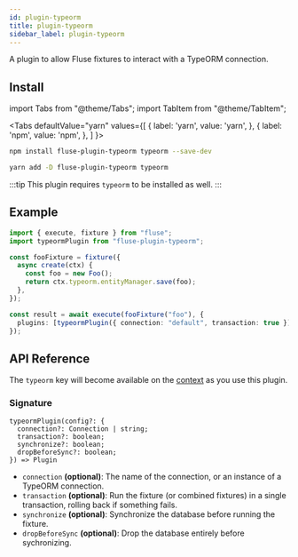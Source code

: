 ```yaml
---
id: plugin-typeorm
title: plugin-typeorm
sidebar_label: plugin-typeorm
---
```


A plugin to allow Fluse fixtures to interact with a TypeORM connection.

## Install

import Tabs from "@theme/Tabs";
import TabItem from "@theme/TabItem";

<Tabs
defaultValue="yarn"
values={[
{ label: 'yarn', value: 'yarn', },
{ label: 'npm', value: 'npm', },
]
}>

<TabItem value="npm">

```bash
npm install fluse-plugin-typeorm typeorm --save-dev
```

</TabItem>
<TabItem value="yarn">

```bash
yarn add -D fluse-plugin-typeorm typeorm
```

</TabItem>

</Tabs>

:::tip
This plugin requires `typeorm` to be installed as well.
:::

## Example

```typescript
import { execute, fixture } from "fluse";
import typeormPlugin from "fluse-plugin-typeorm";

const fooFixture = fixture({
  async create(ctx) {
    const foo = new Foo();
    return ctx.typeorm.entityManager.save(foo);
  },
});

const result = await execute(fooFixture("foo"), {
  plugins: [typeormPlugin({ connection: "default", transaction: true })],
});
```

## API Reference

The `typeorm` key will become available on the [context](./context.md) as you use this plugin.

### Signature

```
typeormPlugin(config?: {
  connection?: Connection | string;
  transaction?: boolean;
  synchronize?: boolean;
  dropBeforeSync?: boolean;
}) => Plugin
```

- `connection` **(optional)**: The name of the connection, or an instance of a TypeORM connection.
- `transaction` **(optional)**: Run the fixture (or combined fixtures) in a single transaction, rolling back if something fails.
- `synchronize` **(optional)**: Synchronize the database before running the fixture.
- `dropBeforeSync` **(optional)**: Drop the database entirely before sychronizing.
